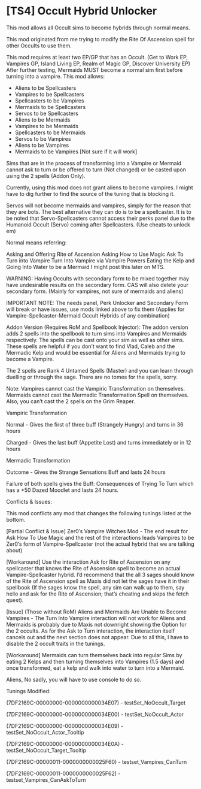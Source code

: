# [TS4] Occult Hybrid Unlocker

This mod allows all Occult sims to become hybrids through normal means.

This mod originated from me trying to modify the Rite Of Ascension spell for other Occults to use them.

This mod requires at least two EP/GP that has an Occult. (Get to Work EP, Vampires GP, Island Living EP, Realm of Magic GP, Discover University EP)
After further testing, Mermaids MUST become a normal sim first before turning into a vampire.
This mod allows:

* Aliens to be Spellcasters
* Vampires to be Spellcasters
* Spellcasters to be Vampires
* Mermaids to be Spellcasters
* Servos to be Spellcasters
* Aliens to be Mermaids
* Vampires to be Mermaids
* Spellcasters to be Mermaids
* Servos to be Vampires
* Aliens to be Vampires
* Mermaids to be Vampires [Not sure if it will work]

Sims that are in the process of transforming into a Vampire or Mermaid cannot ask to turn or be offered to turn (Not changed) or be casted upon using the 2 spells (Addon Only).

Currently, using this mod does not grant aliens to become vampires. I might have to dig further to find the source of the tuning that is blocking it.

Servos will not become mermaids and vampires, simply for the reason that they are bots. The best alternative they can do is to be a spellcaster. It is to be noted that Servo-Spellcasters cannot access their perks panel due to the Humanoid Occult (Servo) coming after Spellcasters. (Use cheats to unlock em)

Normal means referring:

Asking and Offering Rite of Ascension
Asking How to Use Magic
Ask To Turn into Vampire
Turn Into Vampire via Vampire Powers
Eating the Kelp and Going Into Water to be a Mermaid
I might post this later on MTS.

WARNING: Having Occults with secondary form to be mixed together may have undesirable results on the secondary form. CAS will also delete your secondary form. (Mainly for vampires, not sure of mermaids and aliens)

IMPORTANT NOTE: The needs panel, Perk Unlocker and Secondary Form will break or have issues, use mods linked above to fix them (Applies for Vampire-Spellcaster-Mermaid Occult Hybrids of any combination)


Addon Version (Requires RoM and Spellbook Injector):
The addon version adds 2 spells into the spellbook to turn sims into Vampires and Mermaids respectively. The spells can be cast onto your sim as well as other sims. These spells are helpful if you don’t want to find Vlad, Caleb and the Mermadic Kelp and would be essential for Aliens and Mermaids trying to become a Vampire.

The 2 spells are Rank 4 Untamed Spells (Master) and you can learn through duelling or through the sage. There are no tomes for the spells, sorry.

Note: Vampires cannot cast the Vampiric Transformation on themselves. Mermaids cannot cast the Mermadic Transformation Spell on themselves. Also, you can’t cast the 2 spells on the Grim Reaper.


Vampiric Transformation

Normal - Gives the first of three buff (Strangely Hungry) and turns in 36 hours

Charged -  Gives the last buff (Appetite Lost) and turns immediately or in 12 hours


Mermadic Transformation

Outcome - Gives the Strange Sensations Buff and lasts 24 hours

Failure of both spells gives the Buff: Consequences of Trying To Turn which has a +50 Dazed Moodlet and lasts 24 hours.



Conflicts & Issues:

This mod conflicts any mod that changes the following tunings listed at the bottom.

[Partial Conflict & Issue] Zer0′s Vampire Witches Mod - The end result for Ask How To Use Magic and the rest of the interactions leads Vampires to be Zer0′s form of Vampire-Spellcaster (not the actual hybrid that we are talking about)

[Workaround] Use the interaction Ask for Rite of Ascension on any spellcaster that knows the Rite of Ascension spell to become an actual Vampire-Spellcaster hybrid. I’d recommend that the all 3 sages should know of the Rite of Ascension spell as Maxis did not let the sages have it in their spellbook (If the sages know the spell, any sim can walk up to them, say hello and ask for the Rite of Ascension; that’s cheating and skips the fetch quest).


[Issue] (Those without RoM) Aliens and Mermaids Are Unable to Become Vampires - The Turn Into Vampire interaction will not work for Aliens and Mermaids is probably due to Maxis not downright showing the Option for the 2 occults. As for the Ask to Turn interaction, the interaction itself cancels out and the next section does not appear. Due to all this, I have to disable the 2 occult traits in the tunings.

[Workaround] Mermaids can turn themselves back into regular Sims by eating 2 Kelps and then turning themselves into Vampires (1.5 days) and once transformed, eat a kelp and walk into water to turn into a Mermaid.

Aliens, No sadly, you will have to use console to do so.



Tunings Modified:

(7DF2169C-00000000-0000000000034E07) - testSet_NoOccult_Target

(7DF2169C-00000000-0000000000034E00) - testSet_NoOccult_Actor

(7DF2169C-00000000-0000000000034E09) - testSet_NoOccult_Actor_Tooltip

(7DF2169C-00000000-0000000000034E0A) - testSet_NoOccult_Target_Tooltip

(7DF2169C-00000011-0000000000025F60) - testset_Vampires_CanTurn

(7DF2169C-00000011-0000000000025F62) - testset_Vampires_CanAskToTurn
